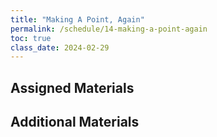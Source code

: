 ```yaml
---
title: "Making A Point, Again"
permalink: /schedule/14-making-a-point-again
toc: true
class_date: 2024-02-29
---
```


## Assigned Materials

## Additional Materials
